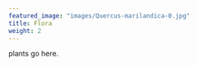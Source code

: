 ```yaml
---
featured_image: "images/Quercus-marilandica-0.jpg"
title: Flora 
weight: 2
---
```


plants go here.

